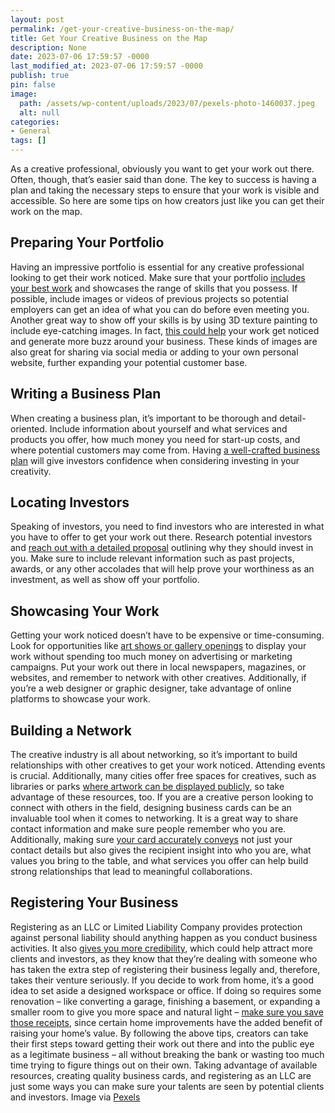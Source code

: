 ```yaml
---
layout: post
permalink: /get-your-creative-business-on-the-map/
title: Get Your Creative Business on the Map
description: None
date: 2023-07-06 17:59:57 -0000
last_modified_at: 2023-07-06 17:59:57 -0000
publish: true
pin: false
image:
  path: /assets/wp-content/uploads/2023/07/pexels-photo-1460037.jpeg
  alt: null
categories:
- General
tags: []
---
```

As a creative professional, obviously you want to get your work out there. Often, though, that’s easier said than done. The key to success is having a plan and taking the necessary steps to ensure that your work is visible and accessible. So here are some tips on how creators just like you can get their work on the map.

## **Preparing Your Portfolio**

Having an impressive portfolio is essential for any creative professional looking to get their work noticed. Make sure that your portfolio [includes your best work](https://www.cca.edu/newsroom/six-things-your-art-portfolio-must-have/) and showcases the range of skills that you possess. If possible, include images or videos of previous projects so potential employers can get an idea of what you can do before even meeting you. Another great way to show off your skills is by using 3D texture painting to include eye-catching images. In fact, [this could help](https://www.adobe.com/products/substance3d-painter.html) your work get noticed and generate more buzz around your business. These kinds of images are also great for sharing via social media or adding to your own personal website, further expanding your potential customer base.

## **Writing a Business Plan**

When creating a business plan, it’s important to be thorough and detail-oriented. Include information about yourself and what services and products you offer, how much money you need for start-up costs, and where potential customers may come from. Having [a well-crafted business plan](https://superfine.world/blog-content/2019/12/9/business-plans-for-artists-what-every-artist-should-know) will give investors confidence when considering investing in your creativity.

## **Locating Investors**

Speaking of investors, you need to find investors who are interested in what you have to offer to get your work out there. Research potential investors and [reach out with a detailed proposal](https://visible.vc/blog/startup-funding-proposal-sample/) outlining why they should invest in you. Make sure to include relevant information such as past projects, awards, or any other accolades that will help prove your worthiness as an investment, as well as show off your portfolio.

## **Showcasing Your Work**

Getting your work noticed doesn’t have to be expensive or time-consuming. Look for opportunities like [art shows or gallery openings](https://thepracticalartworld.com/2021/06/28/approaching-a-gallery-the-initial-email-an-example-of-what-to-send/) to display your work without spending too much money on advertising or marketing campaigns. Put your work out there in local newspapers, magazines, or websites, and remember to network with other creatives. Additionally, if you’re a web designer or graphic designer, take advantage of online platforms to showcase your work.

## **Building a Network**

The creative industry is all about networking, so it’s important to build relationships with other creatives to get your work noticed. Attending events is crucial. Additionally, many cities offer free spaces for creatives, such as libraries or parks [where artwork can be displayed publicly](https://veryprivategallery.com/show-your-art/), so take advantage of these resources, too. If you are a creative person looking to connect with others in the field, designing business cards can be an invaluable tool when it comes to networking. It is a great way to share contact information and make sure people remember who you are. Additionally, making sure [your card accurately conveys](https://www.thebalancemoney.com/effective-business-card-2951735) not just your contact details but also gives the recipient insight into who you are, what values you bring to the table, and what services you offer can help build strong relationships that lead to meaningful collaborations.

## **Registering Your Business**

Registering as an LLC or Limited Liability Company provides protection against personal liability should anything happen as you conduct business activities. It also [gives you more credibility](https://www.dummies.com/business/start-a-business/small-business-financing/structuring-your-llc-to-attract-investors/), which could help attract more clients and investors, as they know that they’re dealing with someone who has taken the extra step of registering their business legally and, therefore, takes their venture seriously. If you decide to work from home, it’s a good idea to set aside a designed workspace or office. If doing so requires some renovation – like converting a garage, finishing a basement, or expanding a smaller room to give you more space and natural light – [make sure you save those receipts](https://www.redfin.com/guides/how-to-increase-your-home-appraisal-value-now), since certain home improvements have the added benefit of raising your home’s value. By following the above tips, creators can take their first steps toward getting their work out there and into the public eye as a legitimate business – all without breaking the bank or wasting too much time trying to figure things out on their own. Taking advantage of available resources, creating quality business cards, and registering as an LLC are just some ways you can make sure your talents are seen by potential clients and investors.  Image via [Pexels](https://www.pexels.com/photo/woman-singing-on-stage-1460037/)  
